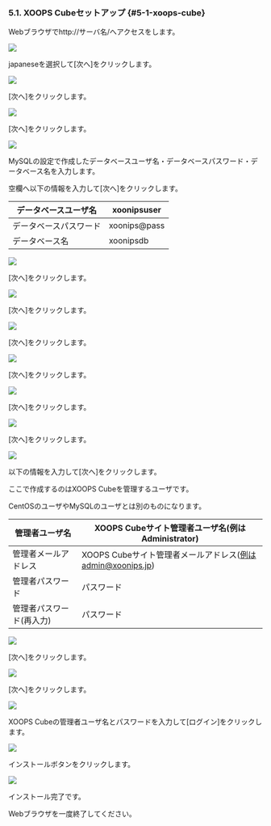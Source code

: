 ### 5.1. XOOPS Cubeセットアップ {#5-1-xoops-cube}

Webブラウザでhttp://サーバ名/へアクセスをします。

![](../../assets/xoops01.png)

japaneseを選択して[次へ]をクリックします。

![](../../assets/xoops02.png)

[次へ]をクリックします。

![](../../assets/xoops03.png)

[次へ]をクリックします。

![](../../assets/xoops04.png)

MySQLの設定で作成したデータベースユーザ名・データベースパスワード・データベース名を入力します。

空欄へ以下の情報を入力して[次へ]をクリックします。

| データベースユーザ名 | xoonipsuser |
| --- | --- |
| データベースパスワード | xoonips@pass |
| データベース名 | xoonipsdb |

![](../../assets/xoops05.png)

[次へ]をクリックします。

![](../../assets/xoops06.png)

[次へ]をクリックします。

![](../../assets/xoops07.png)

[次へ]をクリックします。

![](../../assets/xoops08.png)

[次へ]をクリックします。

![](../../assets/xoops09.png)

[次へ]をクリックします。

![](../../assets/xoops10.png)

[次へ]をクリックします。

![](../../assets/xoops11.png)

以下の情報を入力して[次へ]をクリックします。

ここで作成するのはXOOPS Cubeを管理するユーザです。

CentOSのユーザやMySQLのユーザとは別のものになります。

| 管理者ユーザ名 | XOOPS Cubeサイト管理者ユーザ名(例はAdministrator) |
| --- | --- |
| 管理者メールアドレス | XOOPS Cubeサイト管理者メールアドレス(例はadmin@xoonips.jp) |
| 管理者パスワード | パスワード |
| 管理者パスワード(再入力) | パスワード |

![](../../assets/xoops12.png)

[次へ]をクリックします。

![](../../assets/xoops13.png)

[次へ]をクリックします。

![](../../assets/xoops14.png)

XOOPS Cubeの管理者ユーザ名とパスワードを入力して[ログイン]をクリックします。

![](../../assets/xoops15.png)

インストールボタンをクリックします。

![](../../assets/xoops16.png)

インストール完了です。

Webブラウザを一度終了してください。